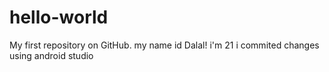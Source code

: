 # hello-world
My first repository on GitHub.
my name id Dalal!
i'm 21
i commited changes using android studio
